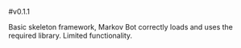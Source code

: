 #v0.1.1

Basic skeleton framework, Markov Bot correctly loads and uses the required library.  Limited functionality.
